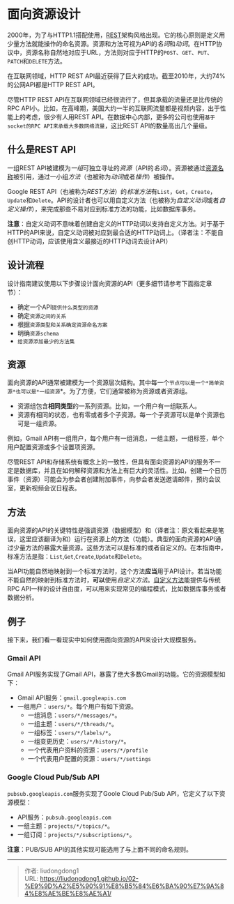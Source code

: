 # 面向资源设计


2000年，为了与HTTP1.1搭配使用，[REST](https://en.wikipedia.org/wiki/Representational_state_transfer)架构风格出现。它的核心原则是定义用少量方法就能操作的命名资源。资源和方法可视为API的*名词*和*动词*。在HTTP协议中，资源名称自然地对应于URL，方法则对应于HTTP的`POST`、`GET`、`PUT`、`PATCH`和`DELETE`方法。

在互联网领域，HTTP REST API最近获得了巨大的成功。截至2010年，大约74%的公网API都是HTTP REST API。

尽管HTTP REST API在互联网领域已经很流行了，但其承载的流量还是比传统的RPC API小。比如，在高峰期，美国大约一半的互联网流量都是视频内容，出于性能上的考虑，很少有人用REST API。在数据中心内部，更多的公司也使用`基于socket的RPC API来承载大多数网络流量`，这比REST API的数量高出几个量级。

## 什么是REST API
一组REST API被建模为*一组*可独立寻址的*资源*（API的*名词*）。资源被通过[资源名称](https://cloud.google.com/apis/design/resource_names)被引用，通过一小组*方法*（也被称为*动词*或者*操作*）被操作。

Google REST API（也被称为*REST方法*）的*标准方法*有`List`，`Get`，`Create`，`Update`和`Delete`。API的设计者也可以用自定义方法（也被称为*自定义动词*或者*自定义操作*），来完成那些不易对应到标准方法的功能，比如数据库事务。

**注意**：自定义动词不意味着创建自定义的HTTP动词以支持自定义方法。对于基于HTTP的API来说，自定义动词被对应到最合适的HTTP动词上。（译者注：不能自创HTTP动词，应该使用含义最接近的HTTP动词去设计API）

## 设计流程

设计指南建议使用以下步骤设计面向资源的API（更多细节请参考下面指定章节）：
- 确定一个API`提供什么类型的资源`
- 确定`资源之间的关系`
- 根据`资源类型和关系确定资源命名方案`
- 明确`资源schema`
- `给资源添加最少的方法集`

## 资源

面向资源的API通常被建模为一个资源层次结构。其中每一个`节点可以是一个*简单资源*也可以是*一组资源`*。为了方便，它们通常被称为资源或者资源组。

- 资源组包含**相同类型**的一系列资源。比如，一个用户有一组联系人。
- 资源有相同的状态，也有零或者多个子资源。每一个子资源可以是单个资源也可是一组资源。

例如，Gmail API有一组用户，每个用户有一组消息，一组主题，一组标签，单个用户配置资源或多个设置项资源。

尽管REST API和存储系统有概念上的一致性，但具有面向资源的API的服务不一定是数据库，并且在如何解释资源和方法上有巨大的灵活性。比如，创建一个日历事件（资源）可能会为参会者创建附加事件，向参会者发送邀请邮件，预约会议室，更新视频会议日程表。

## 方法
面向资源的API的关键特性是强调资源（数据模型）和（译者注：原文看起来是笔误，这里应该翻译为和）运行在资源上的方法（功能）。典型的面向资源的API通过少量方法的暴露大量资源。这些方法可以是标准的或者自定义的。在本指南中，标准方法是指：`List`,`Get`,`Create`,`Update`和`Delete`。

当API功能自然地映射到一个标准方法时，这个方法**应当**用于API设计。若当功能不能自然的映射到标准方法时，**可以**使用*自定义方法*。[自定义方法](05-自定义方法.md)能提供与传统RPC API一样的设计自由度，可以用来实现常见的编程模式，比如数据库事务或者数据分析。

## 例子
接下来，我们看一看现实中如何使用面向资源的API来设计大规模服务。

### Gmail API
Gmail API服务实现了Gmail API，暴露了绝大多数Gmail的功能。它的资源模型如下：

- Gmail API服务：`gmail.googleapis.com`
- 一组用户：`users/*`。每个用户有如下资源。
  - 一组消息：`users/*/messages/*`。
  - 一组主题：`users/*/threads/*`。
  - 一组标签：`users/*/labels/*`。
  - 一组变更历史：`users/*/history/*`。
  - 一个代表用户资料的资源：`users/*/profile`
  - 一个代表用户配置的资源：`users/*/settings`

### Google Cloud Pub/Sub API

`pubsub.googleapis.com`服务实现了Goole Cloud Pub/Sub API，它定义了以下资源模型：
- API服务：`pubsub.googleapis.com`
- 一组主题：`projects/*/topics/*`。
- 一组订阅：`projects/*/subscriptions/*`。

**注意**：PUB/SUB API的其他实现可能选用了与上面不同的命名规则。


---

> 作者: liudongdong1  
> URL: https://liudongdong1.github.io/02-%E9%9D%A2%E5%90%91%E8%B5%84%E6%BA%90%E7%9A%84%E8%AE%BE%E8%AE%A1/  

